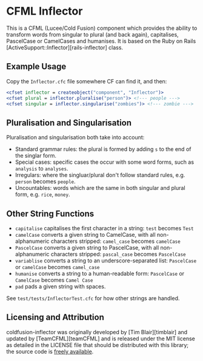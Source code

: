 # CFML Inflector

This is a CFML (Lucee/Cold Fusion) component which provides the ability to transform
words from singular to plural (and back again), capitalises, PascelCase or CamelCases
and humanises.  It is based on the Ruby on Rails
[ActiveSupport::Inflector][rails-inflector] class.

## Example Usage

Copy the `Inflector.cfc` file somewhere CF can find it, and then:

```cfm
<cfset inflector = createobject("component", "Inflector")>
<cfset plural = inflector.pluralise("person")> <!--- people --->
<cfset singular = inflector.singularise("zombies")> <!--- zombie --->
```

## Pluralisation and Singularisation

Pluralisation and singularisation both take into account:

* Standard grammar rules: the plural is formed by adding `s` to the
  end of the singlar form.
* Special cases: specific cases the occur with some word forms, such
  as `analysis` to `analyses`.
* Irregulars: where the singluar/plural don't follow standard rules,
  e.g. `person` becomes `people`.
* Uncountables: words which are the same in both singular and plural
  form, e.g. `rice`, `money`.

## Other String Functions

* `capitalise` capitalises the first character in a string: `test`
  becomes `Test`
* `camelCase` converts a given string to CamelCase, with all
  non-alphanumeric characters stripped: `camel_case` becomes `camelCase`
* `PascelCase` converts a given string to PascelCase, with all
  non-alphanumeric characters stripped: `pascal_case` becomes `PascelCase`
* `variablise` converts a string to an underscore-separated list:
  `PascelCase` or `camelCase` becomes `camel_case`
* `humanise` converts a string to a human-readable form:
  `PascelCase` or `CamelCase` becomes `Camel Case`
* `pad` pads a given string with spaces.

See `test/tests/InflectorTest.cfc` for how other strings are handled.

## Licensing and Attribution

coldfusion-inflector was originally developed by [Tim Blair][timblair] and updated by [TeamCFML][teamCFML] and is
released under the MIT license as detailed in the LICENSE file that
should be distributed with this library; the source code is
[freely available](https://github.com/TeamCFML/coldfusion-inflector).
